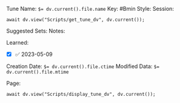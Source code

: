 Tune Name: `$= dv.current().file.name`
Key: #Bmin
Style: 
Session: 
```dataviewjs
await dv.view("Scripts/get_tune_dv", dv.current());
```
Suggested Sets:
Notes:

Learned: 
- [x]  ✅ 2023-05-09


Creation Date: `$= dv.current().file.ctime`
Modified Data: `$= dv.current().file.mtime`

Page:
```dataviewjs
await dv.view("Scripts/display_tune_dv", dv.current());
```

